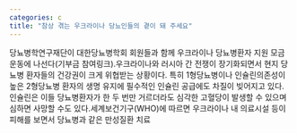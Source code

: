 ```yaml
---
categories: c
title: "참상 겪는 우크라이나 당뇨인들의 곁이 돼 주세요"
---
```

당뇨병학연구재단이 대한당뇨병학회 회원들과 함께 우크라이나 당뇨병환자 지원 모금 운동에 나선다(기부금 참여링크).우크라이나와 러시아 간 전쟁이 장기화되면서 현지 당뇨병 환자들의 건강권이 크게 위협받는 상황이다. 특히 1형당뇨병이나 인슐린의존성이 높은 2형당뇨병 환자의 생명 유지에 필수적인 인슐린 공급에도 차질이 빚어지고 있다. 인슐린은 이들 당뇨병환자가 한 두 번만 거르더라도 심각한 고혈당이 발생할 수 있으며 심하면 사망할 수도 있다.세계보건기구(WHO)에 따르면 우크라이나 내 의료시설 등이 피해를 보면서 당뇨병과 같은 만성질환 치료